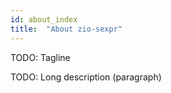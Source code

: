```yaml
---
id: about_index
title:  "About zio-sexpr"
---
```


TODO: Tagline

TODO: Long description (paragraph)
